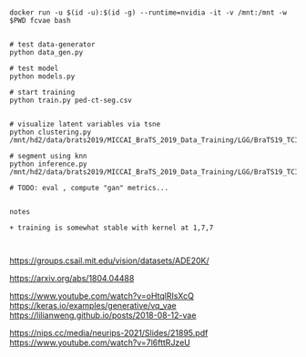 

```


docker run -u $(id -u):$(id -g) --runtime=nvidia -it -v /mnt:/mnt -w $PWD fcvae bash


# test data-generator
python data_gen.py

# test model
python models.py

# start training
python train.py ped-ct-seg.csv


# visualize latent variables via tsne
python clustering.py /mnt/hd2/data/brats2019/MICCAI_BraTS_2019_Data_Training/LGG/BraTS19_TCIA13_653_1

# segment using knn
python inference.py /mnt/hd2/data/brats2019/MICCAI_BraTS_2019_Data_Training/LGG/BraTS19_TCIA13_653_1

# TODO: eval , compute "gan" metrics...


notes

+ training is somewhat stable with kernel at 1,7,7



```

https://groups.csail.mit.edu/vision/datasets/ADE20K/

https://arxiv.org/abs/1804.04488

https://www.youtube.com/watch?v=oHtqlRIsXcQ
https://keras.io/examples/generative/vq_vae
https://lilianweng.github.io/posts/2018-08-12-vae

https://nips.cc/media/neurips-2021/Slides/21895.pdf
https://www.youtube.com/watch?v=7l6fttRJzeU
